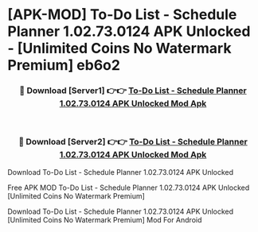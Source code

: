# [APK-MOD] To-Do List - Schedule Planner 1.02.73.0124 APK Unlocked - [Unlimited Coins No Watermark Premium] eb6o2



<div align="center">
<h3>🔴 Download [Server1] 👉👉 <a href="https://momento.my/?title=To-Do_List_-_Schedule_Planner_1.02.73.0124_APK_Unlocked">To-Do List - Schedule Planner 1.02.73.0124 APK Unlocked Mod Apk</a></h3><br>

<h3>🔴 Download [Server2] 👉👉 <a href="https://momento.my/?title=To-Do_List_-_Schedule_Planner_1.02.73.0124_APK_Unlocked">To-Do List - Schedule Planner 1.02.73.0124 APK Unlocked Mod Apk</a></h3>
</div>



Download To-Do List - Schedule Planner 1.02.73.0124 APK Unlocked 

Free APK MOD To-Do List - Schedule Planner 1.02.73.0124 APK Unlocked [Unlimited Coins No Watermark Premium]

Download To-Do List - Schedule Planner 1.02.73.0124 APK Unlocked [Unlimited Coins No Watermark Premium] Mod For Android

